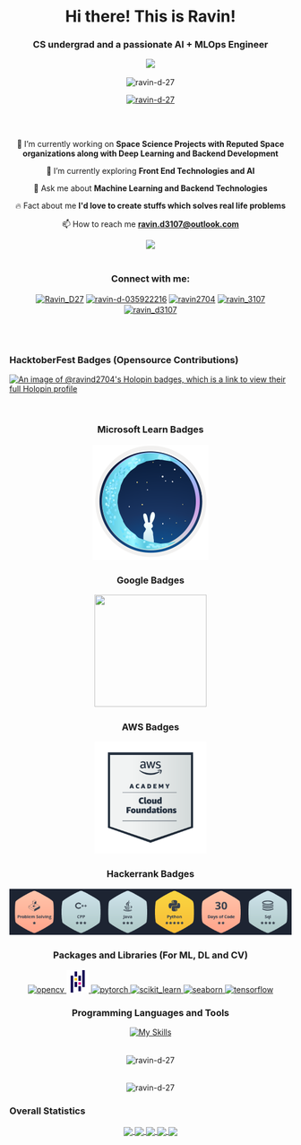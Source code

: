 <h1 align="center">Hi there! This is Ravin!</h1>
<h3 align="center">CS undergrad and a passionate AI + MLOps Engineer</h3>

<p align="center">
  <img src="https://www.isical.ac.in/~debapriyo/iwpaa3/images/deepLearning.gif" />
</p>

<p align="center"> <img src="https://komarev.com/ghpvc/?username=ravin-d-27&label=Profile%20views&color=0e75b6&style=flat" alt="ravin-d-27" /> </p>

<p align="center"> <a href="https://github.com/ryo-ma/github-profile-trophy"><img src="https://github-profile-trophy.vercel.app/?username=ravin-d-27&column=5&margin-w=15&margin-h=15&theme=darkhub" alt="ravin-d-27" /></a> </p>

<br>
<br>

<div align='center'>

🔭 I’m currently working on **Space Science Projects with Reputed Space organizations along with Deep Learning and Backend Development**

🌱 I’m currently exploring **Front End Technologies and AI**

💬 Ask me about **Machine Learning and Backend Technologies**

🔥 Fact about me **I'd love to create stuffs which solves real life problems** 

📫 How to reach me **ravin.d3107@outlook.com**


<a href='https://www.buymeacoffee.com/ravind27'><img src="https://img.shields.io/badge/Buy_Me_A_Coffee-FFDD00?style=for-the-badge&logo=buy-me-a-coffee&logoColor=black"></a>
<br>
<br>

<h3 align="center">Connect with me:</h3>
<p align="center">
<a href="https://twitter.com/Ravin_D27" target="blank"><img align="center" src="https://raw.githubusercontent.com/rahuldkjain/github-profile-readme-generator/master/src/images/icons/Social/twitter.svg" alt="Ravin_D27" height="30" width="40" /></a>
<a href="https://linkedin.com/in/ravin-d-035922216" target="blank"><img align="center" src="https://raw.githubusercontent.com/rahuldkjain/github-profile-readme-generator/master/src/images/icons/Social/linked-in-alt.svg" alt="ravin-d-035922216" height="30" width="40" /></a>
<a href="https://kaggle.com/ravin2704" target="blank"><img align="center" src="https://raw.githubusercontent.com/rahuldkjain/github-profile-readme-generator/master/src/images/icons/Social/kaggle.svg" alt="ravin2704" height="30" width="40" /></a>
<a href="https://www.codechef.com/users/ravin_3107" target="blank"><img align="center" src="https://cdn.jsdelivr.net/npm/simple-icons@3.1.0/icons/codechef.svg" alt="ravin_3107" height="30" width="40" /></a>
<a href="https://www.hackerrank.com/ravin_d3107" target="blank"><img align="center" src="https://raw.githubusercontent.com/rahuldkjain/github-profile-readme-generator/master/src/images/icons/Social/hackerrank.svg" alt="ravin_d3107" height="30" width="40" /></a>
</p>
</div>

<br>
<br>
<h3>HacktoberFest Badges (Opensource Contributions)</h3>

[![An image of @ravind2704's Holopin badges, which is a link to view their full Holopin profile](https://holopin.me/ravind2704)](https://holopin.io/@ravind2704)

<div align='center'>
  <br>
<h3>Microsoft Learn Badges</h3>

![Alt Text](train-custom-vision-ai.svg)

<h3>Google Badges</h3>
<img src = "https://cdn.qwiklabs.com/pNwE3VbRHGSOJgQb2JyoLM%2BFDYIMCEcBBa97Pb9ivF0%3D" width = 200 height = 200>

<h3>AWS Badges</h3>

<img src = "aws-academy-graduate-aws-academy-cloud-foundations.png" width = 200 height = 200>

<h3>Hackerrank Badges</h3>

<img src = "Badges.png" >

</div>

<div align='center'>
<h3 align="center">Packages and Libraries (For ML, DL and CV)</h3>
<p align="center"><a href="https://opencv.org/" target="_blank" rel="noreferrer"> <img src="https://www.vectorlogo.zone/logos/opencv/opencv-icon.svg" alt="opencv" width="40" height="40"/> </a> <a href="https://pandas.pydata.org/" target="_blank" rel="noreferrer"> <img src="https://raw.githubusercontent.com/devicons/devicon/2ae2a900d2f041da66e950e4d48052658d850630/icons/pandas/pandas-original.svg" alt="pandas" width="40" height="40"/> </a> <a href="https://pytorch.org/" target="_blank" rel="noreferrer"> <img src="https://www.vectorlogo.zone/logos/pytorch/pytorch-icon.svg" alt="pytorch" width="40" height="40"/> </a> <a href="https://scikit-learn.org/" target="_blank" rel="noreferrer"> <img src="https://upload.wikimedia.org/wikipedia/commons/0/05/Scikit_learn_logo_small.svg" alt="scikit_learn" width="40" height="40"/> </a> <a href="https://seaborn.pydata.org/" target="_blank" rel="noreferrer"> <img src="https://seaborn.pydata.org/_images/logo-mark-lightbg.svg" alt="seaborn" width="40" height="40"/> </a> <a href="https://www.tensorflow.org" target="_blank" rel="noreferrer"> <img src="https://www.vectorlogo.zone/logos/tensorflow/tensorflow-icon.svg" alt="tensorflow" width="40" height="40"/> </a>
</p>
</div>

<div align='center'>
<h3>Programming Languages and Tools</h3>

[![My Skills](https://skillicons.dev/icons?i=html,css,js,bootstrap,django,c,cpp,py,java,aws,docker,eclipse,figma,gcp,github,linux,matlab,maven,mongodb,mysql,postgres,powershell,pytorch,r,replit,sqlite,tensorflow,vim,vscode,vercel,visualstudio,wordpress&perline=16)](https://skillicons.dev)

</div>


<br>

<div align='center'>
<img align="center" height="180em" src="https://github-readme-stats.vercel.app/api/top-langs/?username=ravin-d-27&layout=compact&theme=highcontrast" alt=ravin-d-27 /><br>
  <br>
<p><img align="center" height="180em" src="https://github-readme-streak-stats.herokuapp.com/?user=ravin-d-27&theme=dark" alt="ravin-d-27" /></p>
</div>

<div>
<h3>Overall Statistics</h3>
<div align="center">

<a href="https://github.com/ravin-d27">
<img align="center" src="http://github-profile-summary-cards.vercel.app/api/cards/stats?username=ravin-d-27&theme=github_dark" height="180em" />
<img align="center" src="http://github-profile-summary-cards.vercel.app/api/cards/most-commit-language?username=ravin-d-27&theme=github_dark" height="180em" />
<img align="center" src="http://github-profile-summary-cards.vercel.app/api/cards/repos-per-language?username=ravin-d-27&theme=github_dark" height="180em" />
<img align="center" src="http://github-profile-summary-cards.vercel.app/api/cards/productive-time?username=ravin-d-27&theme=github_dark" height="180em" />
<img align="center" src="http://github-profile-summary-cards.vercel.app/api/cards/profile-details?username=ravin-d-27&theme=github_dark" height="180em" />



